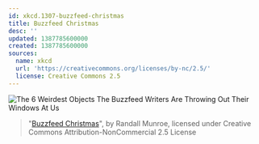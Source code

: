 ```yaml
---
id: xkcd.1307-buzzfeed-christmas
title: Buzzfeed Christmas
desc: ''
updated: 1387785600000
created: 1387785600000
sources:
  name: xkcd
  url: 'https://creativecommons.org/licenses/by-nc/2.5/'
  license: Creative Commons 2.5
---
```

![The 6 Weirdest Objects The Buzzfeed Writers Are Throwing Out Their Windows At Us](https://imgs.xkcd.com/comics/buzzfeed_christmas.png)
> "[Buzzfeed Christmas](https://xkcd.com/1307/)", by Randall Munroe, licensed under Creative Commons Attribution-NonCommercial 2.5 License
